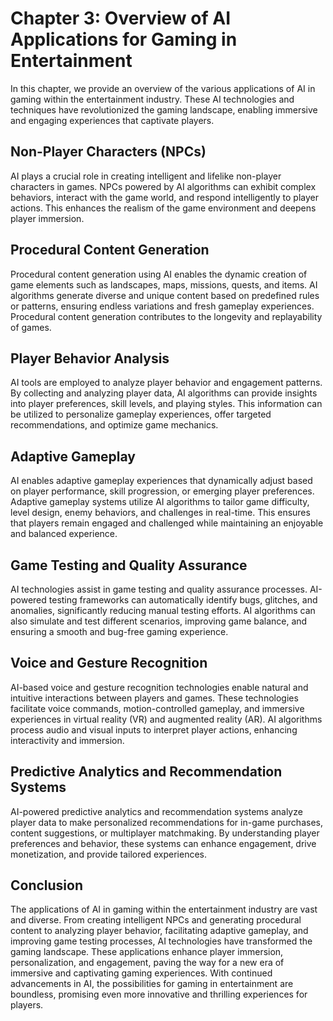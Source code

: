 Chapter 3: Overview of AI Applications for Gaming in Entertainment
==================================================================

In this chapter, we provide an overview of the various applications of AI in gaming within the entertainment industry. These AI technologies and techniques have revolutionized the gaming landscape, enabling immersive and engaging experiences that captivate players.

Non-Player Characters (NPCs)
----------------------------

AI plays a crucial role in creating intelligent and lifelike non-player characters in games. NPCs powered by AI algorithms can exhibit complex behaviors, interact with the game world, and respond intelligently to player actions. This enhances the realism of the game environment and deepens player immersion.

Procedural Content Generation
-----------------------------

Procedural content generation using AI enables the dynamic creation of game elements such as landscapes, maps, missions, quests, and items. AI algorithms generate diverse and unique content based on predefined rules or patterns, ensuring endless variations and fresh gameplay experiences. Procedural content generation contributes to the longevity and replayability of games.

Player Behavior Analysis
------------------------

AI tools are employed to analyze player behavior and engagement patterns. By collecting and analyzing player data, AI algorithms can provide insights into player preferences, skill levels, and playing styles. This information can be utilized to personalize gameplay experiences, offer targeted recommendations, and optimize game mechanics.

Adaptive Gameplay
-----------------

AI enables adaptive gameplay experiences that dynamically adjust based on player performance, skill progression, or emerging player preferences. Adaptive gameplay systems utilize AI algorithms to tailor game difficulty, level design, enemy behaviors, and challenges in real-time. This ensures that players remain engaged and challenged while maintaining an enjoyable and balanced experience.

Game Testing and Quality Assurance
----------------------------------

AI technologies assist in game testing and quality assurance processes. AI-powered testing frameworks can automatically identify bugs, glitches, and anomalies, significantly reducing manual testing efforts. AI algorithms can also simulate and test different scenarios, improving game balance, and ensuring a smooth and bug-free gaming experience.

Voice and Gesture Recognition
-----------------------------

AI-based voice and gesture recognition technologies enable natural and intuitive interactions between players and games. These technologies facilitate voice commands, motion-controlled gameplay, and immersive experiences in virtual reality (VR) and augmented reality (AR). AI algorithms process audio and visual inputs to interpret player actions, enhancing interactivity and immersion.

Predictive Analytics and Recommendation Systems
-----------------------------------------------

AI-powered predictive analytics and recommendation systems analyze player data to make personalized recommendations for in-game purchases, content suggestions, or multiplayer matchmaking. By understanding player preferences and behavior, these systems can enhance engagement, drive monetization, and provide tailored experiences.

Conclusion
----------

The applications of AI in gaming within the entertainment industry are vast and diverse. From creating intelligent NPCs and generating procedural content to analyzing player behavior, facilitating adaptive gameplay, and improving game testing processes, AI technologies have transformed the gaming landscape. These applications enhance player immersion, personalization, and engagement, paving the way for a new era of immersive and captivating gaming experiences. With continued advancements in AI, the possibilities for gaming in entertainment are boundless, promising even more innovative and thrilling experiences for players.
